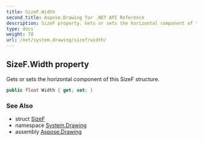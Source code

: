 ```yaml
---
title: SizeF.Width
second_title: Aspose.Drawing for .NET API Reference
description: SizeF property. Gets or sets the horizontal component of this SizeF structure
type: docs
weight: 70
url: /net/system.drawing/sizef/width/
---
```

## SizeF.Width property

Gets or sets the horizontal component of this SizeF structure.

```csharp
public float Width { get; set; }
```

### See Also

* struct [SizeF](../)
* namespace [System.Drawing](../../sizef/)
* assembly [Aspose.Drawing](../../../)


